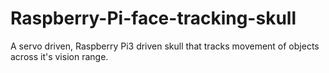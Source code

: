 # Raspberry-Pi-face-tracking-skull
A servo driven, Raspberry Pi3 driven skull that tracks movement of objects across it's vision range.

